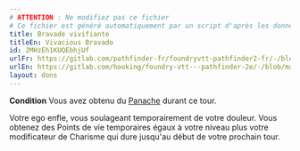 ```yaml
---
# ATTENTION : Ne modifiez pas ce fichier
# Ce fichier est généré automatiquement par un script d'après les données du module Foundry VTT officiel et de sa traduction
title: Bravade vivifiante
titleEn: Vivacious Bravado
id: 2MHzEh1KUQEbhjUf
urlFr: https://gitlab.com/pathfinder-fr/foundryvtt-pathfinder2-fr/-/blob/master/data/feats/2MHzEh1KUQEbhjUf.htm
urlEn: https://gitlab.com/hooking/foundry-vtt---pathfinder-2e/-/blob/master/packs/data/feats.db/vivacious-bravado.json
layout: dons
---
```

**Condition** Vous avez obtenu du [Panache](../capacité-classe/panache.html) durant ce tour.

Votre ego enfle, vous soulageant temporairement de votre douleur. Vous obtenez des Points de vie temporaires égaux à votre niveau plus votre modificateur de Charisme qui dure jusqu'au début de votre prochain tour.
